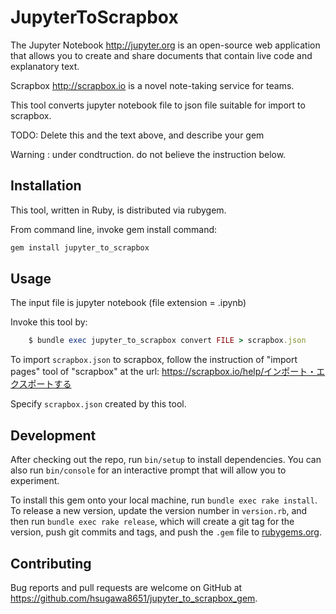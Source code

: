 # JupyterToScrapbox

The Jupyter Notebook http://jupyter.org is an open-source web application that allows you to create and share documents that contain live code and explanatory text.

Scrapbox http://scrapbox.io is a novel note-taking service for teams.

This tool converts jupyter notebook file to json file suitable for import to scrapbox.

TODO: Delete this and the text above, and describe your gem

Warning : under condtruction. do not believe the instruction below.

## Installation

This tool, written in Ruby, is distributed via rubygem.

From command line, invoke gem install command:

```ruby
gem install jupyter_to_scrapbox
```

## Usage

The input file is jupyter notebook (file extension = .ipynb)

Invoke this tool by:

```ruby
    $ bundle exec jupyter_to_scrapbox convert FILE > scrapbox.json
```

To import `scrapbox.json` to scrapbox, follow the instruction of "import pages" tool of "scrapbox" at the url:
    https://scrapbox.io/help/インポート・エクスポートする

Specify `scrapbox.json` created by this tool.

## Development

After checking out the repo, run `bin/setup` to install dependencies. You can also run `bin/console` for an interactive prompt that will allow you to experiment.

To install this gem onto your local machine, run `bundle exec rake install`. To release a new version, update the version number in `version.rb`, and then run `bundle exec rake release`, which will create a git tag for the version, push git commits and tags, and push the `.gem` file to [rubygems.org](https://rubygems.org).

## Contributing

Bug reports and pull requests are welcome on GitHub at https://github.com/hsugawa8651/jupyter_to_scrapbox_gem.
